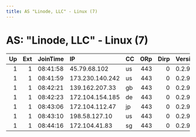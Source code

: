 ```yaml
---
title: AS "Linode, LLC" - Linux (7)
---
```


# AS: "Linode, LLC" - Linux (7)

|   Up |   Ext | JoinTime   | IP              | CC   |   ORp |   Dirp | Version   | Contact   | Nickname   |   eFamMembers |
|-----:|------:|:-----------|:----------------|:-----|------:|-------:|:----------|:----------|:-----------|--------------:|
|    1 |     1 | 08:41:58   | 45.79.68.102    | us   |   443 |      0 | 0.2.9.11  | None      | anonymous  |             1 |
|    1 |     1 | 08:41:59   | 173.230.140.242 | us   |   443 |      0 | 0.2.9.11  | None      | anonymous  |             1 |
|    1 |     1 | 08:42:21   | 139.162.207.33  | gb   |   443 |      0 | 0.2.9.11  | None      | anonymous  |             1 |
|    1 |     1 | 08:42:23   | 172.104.154.185 | de   |   443 |      0 | 0.2.9.11  | None      | anonymous  |             1 |
|    1 |     1 | 08:43:06   | 172.104.112.47  | jp   |   443 |      0 | 0.2.9.11  | None      | anonymous  |             1 |
|    1 |     1 | 08:43:10   | 198.58.127.10   | us   |   443 |      0 | 0.2.9.11  | None      | anonymous  |             1 |
|    1 |     1 | 08:44:16   | 172.104.41.83   | sg   |   443 |      0 | 0.2.9.11  | None      | anonymous  |             1 |
